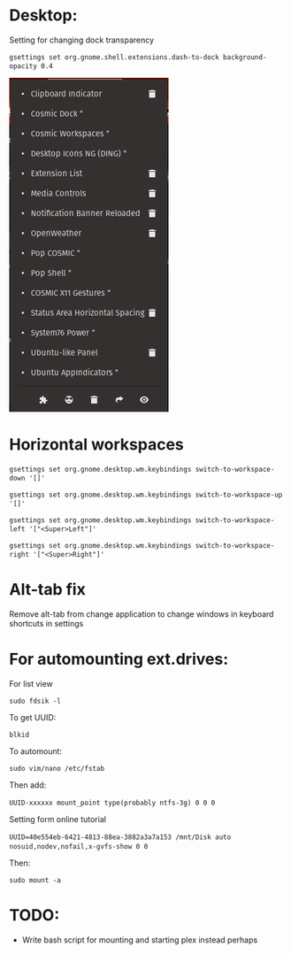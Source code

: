 # Desktop:

Setting for changing dock transparency

```
gsettings set org.gnome.shell.extensions.dash-to-dock background-opacity 0.4
```

![Result](./extensions.png)


# Horizontal workspaces

```
gsettings set org.gnome.desktop.wm.keybindings switch-to-workspace-down '[]'
```
```
gsettings set org.gnome.desktop.wm.keybindings switch-to-workspace-up '[]'
```

```
gsettings set org.gnome.desktop.wm.keybindings switch-to-workspace-left '["<Super>Left"]' 
```
```
gsettings set org.gnome.desktop.wm.keybindings switch-to-workspace-right '["<Super>Right"]'
```

# Alt-tab fix
Remove alt-tab from change application to change windows in keyboard shortcuts in settings

# For automounting ext.drives:

For list view
```
sudo fdsik -l
```
To get UUID:
```
blkid
```
To automount:
```
sudo vim/nano /etc/fstab
```
Then add:

```UUID-xxxxxx mount_point type(probably ntfs-3g) 0 0 0```

Setting form online tutorial

```UUID=40e554eb-6421-4813-88ea-3882a3a7a153 /mnt/Disk auto nosuid,nodev,nofail,x-gvfs-show 0 0```

Then:
``` 
sudo mount -a
```


# TODO: 
* Write bash script for mounting and starting plex instead perhaps
